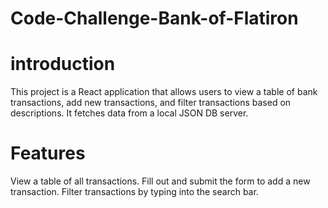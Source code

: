 # Code-Challenge-Bank-of-Flatiron
# introduction
This project is a React application that allows users to view a table of bank transactions, add new transactions, and filter transactions based on descriptions. It fetches data from a local JSON DB server.

# Features
View a table of all transactions.
Fill out and submit the form to add a new transaction.
Filter transactions by typing into the search bar.

